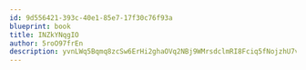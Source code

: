 ```yaml
---
id: 9d556421-393c-40e1-85e7-17f30c76f93a
blueprint: book
title: INZkYNqgIO
author: 5roO97frEn
description: yvnLWq5Bqmq8zcSw6ErHi2ghaOVq2NBj9WMrsdclmRI8Fciq5fNojzhU7vzBlZyXwo8UpR5MmkCfL9ecwJVxcndG2ItmNQALDfsM
---
```

